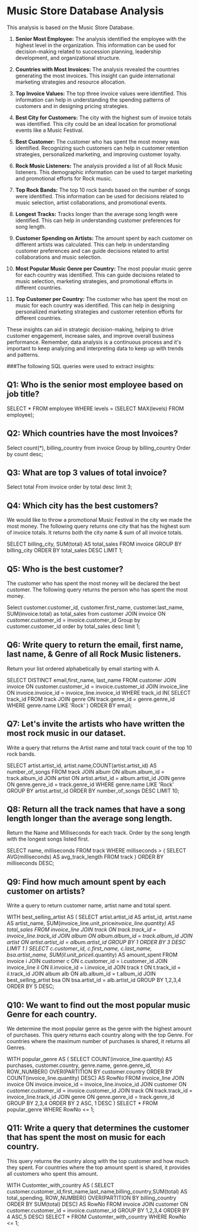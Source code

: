 # Music Store Database Analysis
This analysis is based on the Music Store Database.
1. **Senior Most Employee:** The analysis identified the employee with the highest level in the organization. This information can be used for decision-making related to succession planning, leadership development, and organizational structure.

2. **Countries with Most Invoices:** The analysis revealed the countries generating the most invoices. This insight can guide international marketing strategies and resource allocation.

3. **Top Invoice Values:** The top three invoice values were identified. This information can help in understanding the spending patterns of customers and in designing pricing strategies.

4. **Best City for Customers:** The city with the highest sum of invoice totals was identified. This city could be an ideal location for promotional events like a Music Festival.

5. **Best Customer:** The customer who has spent the most money was identified. Recognizing such customers can help in customer retention strategies, personalized marketing, and improving customer loyalty.

6. **Rock Music Listeners:** The analysis provided a list of all Rock Music listeners. This demographic information can be used to target marketing and promotional efforts for Rock music.

7. **Top Rock Bands:** The top 10 rock bands based on the number of songs were identified. This information can be used for decisions related to music selection, artist collaborations, and promotional events.

8. **Longest Tracks:** Tracks longer than the average song length were identified. This can help in understanding customer preferences for song length.

9. **Customer Spending on Artists:** The amount spent by each customer on different artists was calculated. This can help in understanding customer preferences and can guide decisions related to artist collaborations and music selection.

10. **Most Popular Music Genre per Country:** The most popular music genre for each country was identified. This can guide decisions related to music selection, marketing strategies, and promotional efforts in different countries.

11. **Top Customer per Country:** The customer who has spent the most on music for each country was identified. This can help in designing personalized marketing strategies and customer retention efforts for different countries.

These insights can aid in strategic decision-making, helping to drive customer engagement, increase sales, and improve overall business performance. Remember, data analysis is a continuous process and it's important to keep analyzing and interpreting data to keep up with trends and patterns.


###The following SQL queries were used to extract insights:

## Q1: Who is the senior most employee based on job title?

SELECT *
FROM employee
WHERE levels = (SELECT MAX(levels) FROM employee);

## Q2: Which countries have the most Invoices?

Select count(*), billing_country
from invoice
Group by billing_country
Order by count desc;

## Q3: What are top 3 values of total invoice?

Select total From invoice
order by total desc
limit 3;

## Q4: Which city has the best customers?
We would like to throw a promotional Music Festival in the city we made the most money. The following query returns one city that has the highest sum of invoice totals. It returns both the city name & sum of all invoice totals.

SELECT billing_city, SUM(total) AS total_sales
FROM invoice
GROUP BY billing_city
ORDER BY total_sales DESC
LIMIT 1;

## Q5: Who is the best customer?
The customer who has spent the most money will be declared the best customer. The following query returns the person who has spent the most money.

Select customer.customer_id,  customer.first_name, customer.last_name, SUM(invoice.total) as total_sales
from customer
JOIN invoice ON 
customer.customer_id = invoice.customer_id
Group by customer.customer_id
order by total_sales desc
limit 1;

## Q6: Write query to return the email, first name, last name, & Genre of all Rock Music listeners.
Return your list ordered alphabetically by email starting with A.

SELECT DISTINCT email,first_name, last_name
FROM customer
JOIN invoice ON customer.customer_id = invoice.customer_id
JOIN invoice_line ON invoice.invoice_id = invoice_line.invoice_id
WHERE track_id IN(
	SELECT track_id FROM track
	JOIN genre ON track.genre_id = genre.genre_id
	WHERE genre.name LIKE 'Rock' )
ORDER BY email;

## Q7: Let's invite the artists who have written the most rock music in our dataset.
Write a query that returns the Artist name and total track count of the top 10 rock bands.

SELECT artist.artist_id, artist.name,COUNT(artist.artist_id) AS number_of_songs
FROM track
JOIN album ON album.album_id = track.album_id
JOIN artist ON artist.artist_id = album.artist_id
JOIN genre ON genre.genre_id = track.genre_id
WHERE genre.name LIKE 'Rock'
GROUP BY artist.artist_id
ORDER BY number_of_songs DESC
LIMIT 10;

## Q8: Return all the track names that have a song length longer than the average song length.
Return the Name and Milliseconds for each track. Order by the song length with the longest songs listed first.

SELECT name, milliseconds
FROM track
WHERE milliseconds > (
	SELECT AVG(milliseconds) AS avg_track_length
	FROM track )
ORDER BY milliseconds DESC;

## Q9: Find how much amount spent by each customer on artists?
Write a query to return customer name, artist name and total spent.

WITH best_selling_artist AS (
	SELECT artist.artist_id AS artist_id, artist.name AS artist_name, SUM(invoice_line.unit_price*invoice_line.quantity) AS total_sales
	FROM invoice_line
	JOIN track ON track.track_id = invoice_line.track_id
	JOIN album ON album.album_id = track.album_id
	JOIN artist ON artist.artist_id = album.artist_id
	GROUP BY 1
	ORDER BY 3 DESC
	LIMIT 1 )
SELECT c.customer_id, c.first_name, c.last_name, bsa.artist_name, SUM(il.unit_price*il.quantity) AS amount_spent
FROM invoice i
JOIN customer c ON c.customer_id = i.customer_id
JOIN invoice_line il ON il.invoice_id = i.invoice_id
JOIN track t ON t.track_id = il.track_id
JOIN album alb ON alb.album_id = t.album_id
JOIN best_selling_artist bsa ON bsa.artist_id = alb.artist_id
GROUP BY 1,2,3,4
ORDER BY 5 DESC;


## Q10: We want to find out the most popular music Genre for each country.
We determine the most popular genre as the genre with the highest amount of purchases. This query returns each country along with the top Genre. For countries where the maximum number of purchases is shared, it returns all Genres.

WITH popular_genre AS 
( SELECT COUNT(invoice_line.quantity) AS purchases, customer.country, genre.name, genre.genre_id, 
ROW_NUMBER() OVER(PARTITION BY customer.country ORDER BY COUNT(invoice_line.quantity) DESC) AS RowNo 
    FROM invoice_line 
	JOIN invoice ON invoice.invoice_id = invoice_line.invoice_id
	JOIN customer ON customer.customer_id = invoice.customer_id
	JOIN track ON track.track_id = invoice_line.track_id
	JOIN genre ON genre.genre_id = track.genre_id
	GROUP BY 2,3,4
	ORDER BY 2 ASC, 1 DESC )
SELECT * FROM popular_genre WHERE RowNo <= 1;

## Q11: Write a query that determines the customer that has spent the most on music for each country.
This query returns the country along with the top customer and how much they spent. For countries where the top amount spent is shared, it provides all customers who spent this amount.

WITH Customter_with_country AS (
		SELECT customer.customer_id,first_name,last_name,billing_country,SUM(total) AS total_spending,
	    ROW_NUMBER() OVER(PARTITION BY billing_country ORDER BY SUM(total) DESC) AS RowNo 
		FROM invoice
		JOIN customer ON customer.customer_id = invoice.customer_id
		GROUP BY 1,2,3,4
		ORDER BY 4 ASC,5 DESC)
SELECT * FROM Customter_with_country WHERE RowNo <= 1;
